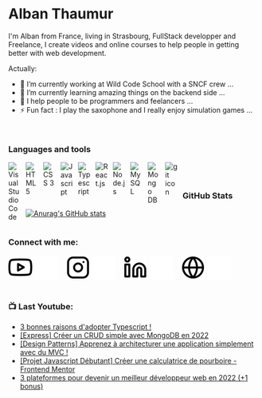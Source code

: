 # Alban Thaumur
I'm Alban from France, living in Strasbourg, FullStack developper and Freelance, I create videos and online courses to help people in getting better with web development.
<br>
<!--
**Chacky1/Chacky1** is a ✨ _special_ ✨ repository because its `README.md` (this file) appears on your GitHub profile.
-->
Actually:

- 🔭 I’m currently working at Wild Code School with a SNCF crew ...
- 🌱 I’m currently learning amazing things on the backend side ...
- 👯 I help people to be programmers and feelancers ...
- ⚡ Fun fact : I play the saxophone and I really enjoy simulation games ...
<br>


### Languages and tools
<img align="left" width="25px" src="https://cdn.jsdelivr.net/gh/devicons/devicon/icons/vscode/vscode-original.svg" style="padding-right:10px;" alt="Visual Studio Code" />
<img align="left" width="25px" src="https://cdn.jsdelivr.net/gh/devicons/devicon/icons/html5/html5-original.svg" style="padding-right:10px" alt="HTML 5" />
<img align="left" width="25px" src="https://cdn.jsdelivr.net/gh/devicons/devicon/icons/css3/css3-original.svg" style="padding-right:10px" alt="CSS 3" />
<img align="left" width="25px" src="https://cdn.jsdelivr.net/gh/devicons/devicon/icons/javascript/javascript-original.svg" style="padding-right:10px" alt="Javascript" />
<img align="left" width="25px" src="https://cdn.jsdelivr.net/gh/devicons/devicon/icons/typescript/typescript-original.svg" style="padding-right:10px" alt="Typescript" />
<img align="left" width="25px" src="https://cdn.jsdelivr.net/gh/devicons/devicon/icons/react/react-original.svg" style="padding-right:10px" alt="React.js" />
<img align="left" width="25px" src="https://cdn.jsdelivr.net/gh/devicons/devicon/icons/nodejs/nodejs-original.svg" style="padding-right:10px" alt="Node.js" />
<img align="left" width="25px" src="https://cdn.jsdelivr.net/gh/devicons/devicon/icons/mysql/mysql-original.svg" style="padding-right:10px" alt="MySQL" />
<img align="left" width="25px" src="https://cdn.jsdelivr.net/gh/devicons/devicon/icons/mongodb/mongodb-original.svg" style="padding-right:10px" alt="Mongo DB" />
<img align="left" width="25px" src="https://cdn.jsdelivr.net/gh/devicons/devicon/icons/git/git-original.svg" style="padding-right:10px" alt="git icon" />  
<br><br>


### GitHub Stats
[![Anurag's GitHub stats](https://github-readme-stats.vercel.app/api?username=Chacky1)](https://github.com/anuraghazra/github-readme-stats)  
<br>


### Connect with me:
[![img_contact](./img/youtube-light.svg)](https://www.youtube.com/channel/UCn39_SPb2Q1n-ezRqwqJmaQ#gh-light-mode-only)
[![img_contact](./img/youtube-dark.svg)](https://www.youtube.com/channel/UCn39_SPb2Q1n-ezRqwqJmaQ#gh-dark-mode-only)
&nbsp;&nbsp;
[![img_contact](./img/instagram-light.svg)](https://www.instagram.com/unlocktoncomputer#gh-light-mode-only)
[![img_contact](./img/instagram-dark.svg)](https://www.instagram.com/unlocktoncomputer#gh-dark-mode-only)
&nbsp;&nbsp;
[![img_contact](./img/linkedin-light.svg)](https://www.linkedin.com/in/alban-thaumur-5b3a4a152#gh-light-mode-only)
[![img_contact](./img/linkedin-dark.svg)](https://www.linkedin.com/in/alban-thaumur-5b3a4a152#gh-dark-mode-only)
&nbsp;&nbsp;
[![img_contact](./img/globe-light.svg)](https://www.malt.fr/profile/albanthaumur#gh-light-mode-only)
[![img_contact](./img/globe-dark.svg)](https://www.malt.fr/profile/albanthaumur#gh-dark-mode-only)
<br>
<br>


### 📺 Last Youtube:

<!-- YOUTUBE:START -->
- [3 bonnes raisons d&#39;adopter Typescript !](https://www.youtube.com/watch?v=DLHqf22fO10)
- [[Express] Créer un CRUD simple avec MongoDB en 2022](https://www.youtube.com/watch?v=uZAhudpPrn4)
- [[Design Patterns] Apprenez à architecturer une application simplement avec du MVC !](https://www.youtube.com/watch?v=R2UDpVoOrfc)
- [[Projet Javascript Débutant] Créer une calculatrice de pourboire - Frontend Mentor](https://www.youtube.com/watch?v=AlWl8IhzzZw)
- [3 plateformes pour devenir un meilleur développeur web en 2022 &lpar;+1 bonus&rpar;](https://www.youtube.com/watch?v=2b5wXpWZ3lw)
<!-- YOUTUBE:END -->